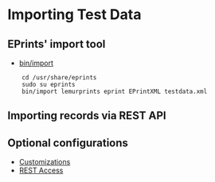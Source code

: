 
# Importing Test Data

## EPrints' import tool

+ [bin/import](https://wiki.eprints.org/w/API:bin/import)

```shell
    cd /usr/share/eprints
    sudo su eprints
    bin/import lemurprints eprint EPrintXML testdata.xml
```

## Importing records via REST API

## Optional configurations

+ [Customizations](Matching-Customizations.md)
+ [REST Access](REST-Access.md)

